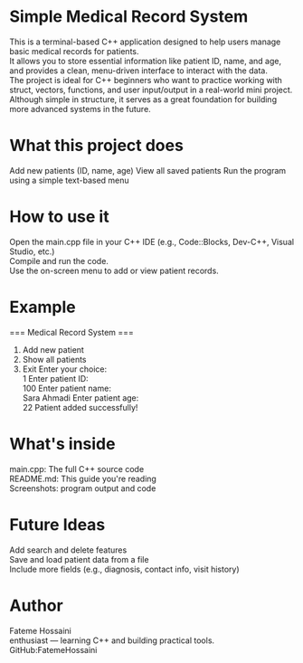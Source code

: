 # Simple Medical Record System

This is a terminal-based C++ application designed to help users manage basic medical records for patients.    
It allows you to store essential information like patient ID, name, and age, and provides a clean, menu-driven interface to interact with the data.    
The project is ideal for C++ beginners who want to practice working with struct, vectors, functions, and user input/output in a real-world mini project.     
Although simple in structure, it serves as a great foundation for building more advanced systems in the future.     

# What this project does

Add new patients (ID, name, age)
View all saved patients
Run the program using a simple text-based menu

# How to use it

Open the main.cpp file in your C++ IDE (e.g., Code::Blocks, Dev-C++, Visual Studio, etc.)  
Compile and run the code.  
Use the on-screen menu to add or view patient records.  

# Example

=== Medical Record System ===   
1. Add new patient    
2. Show all patients   
3. Exit Enter your choice:  
1 Enter patient ID:  
100 Enter patient name:   
Sara Ahmadi Enter patient age:   
22 Patient added successfully!   

# What's inside

main.cpp: The full C++ source code  
README.md: This guide you're reading   
Screenshots: program output and code  

# Future Ideas

Add search and delete features   
Save and load patient data from a file   
Include more fields (e.g., diagnosis, contact info, visit history)    

# Author
  
Fateme Hossaini  
enthusiast — learning C++ and building practical tools.  
GitHub:FatemeHossaini   
